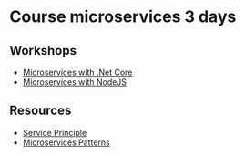 # Course microservices 3 days

## Workshops
* [Microservices with .Net Core](https://github.com/up1/workshop-microservice-with-dot-net-core)
* [Microservices with NodeJS](https://github.com/up1/microservice-workshop)

## Resources
* [Service Principle](https://github.com/Yelp/service-principles)
* [Microservices Patterns](https://microservices.io/patterns/index.html)
